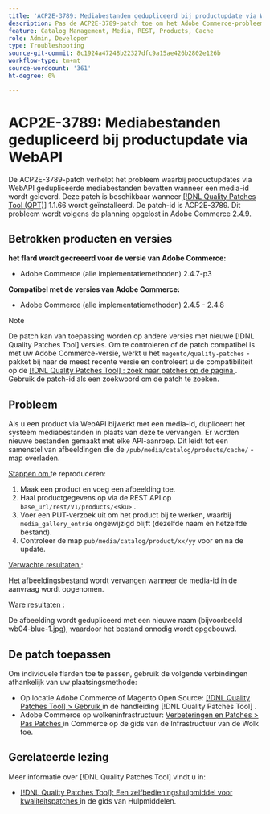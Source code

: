```yaml
---
title: 'ACP2E-3789: Mediabestanden gedupliceerd bij productupdate via WebAPI'
description: Pas de ACP2E-3789-patch toe om het Adobe Commerce-probleem op te lossen, waarbij productupdates via WebAPI gedupliceerde mediabestanden bevatten wanneer een media-id wordt opgegeven.
feature: Catalog Management, Media, REST, Products, Cache
role: Admin, Developer
type: Troubleshooting
source-git-commit: 8c1924a47248b22327dfc9a15ae426b2802e126b
workflow-type: tm+mt
source-wordcount: '361'
ht-degree: 0%

---
```



# ACP2E-3789: Mediabestanden gedupliceerd bij productupdate via WebAPI

De ACP2E-3789-patch verhelpt het probleem waarbij productupdates via WebAPI gedupliceerde mediabestanden bevatten wanneer een media-id wordt geleverd. Deze patch is beschikbaar wanneer [[!DNL Quality Patches Tool (QPT)]](/help/tools/quality-patches-tool/quality-patches-tool-to-self-serve-quality-patches.md) 1.1.66 wordt geïnstalleerd. De patch-id is ACP2E-3789. Dit probleem wordt volgens de planning opgelost in Adobe Commerce 2.4.9.

## Betrokken producten en versies

**het flard wordt gecreeerd voor de versie van Adobe Commerce:**

* Adobe Commerce (alle implementatiemethoden) 2.4.7-p3

**Compatibel met de versies van Adobe Commerce:**

* Adobe Commerce (alle implementatiemethoden) 2.4.5 - 2.4.8

>[!NOTE]
>
>De patch kan van toepassing worden op andere versies met nieuwe [!DNL Quality Patches Tool] versies. Om te controleren of de patch compatibel is met uw Adobe Commerce-versie, werkt u het `magento/quality-patches` -pakket bij naar de meest recente versie en controleert u de compatibiliteit op de [[!DNL Quality Patches Tool] : zoek naar patches op de pagina ](https://experienceleague.adobe.com/tools/commerce-quality-patches/index.html?lang=nl-NL) . Gebruik de patch-id als een zoekwoord om de patch te zoeken.

## Probleem

Als u een product via WebAPI bijwerkt met een media-id, dupliceert het systeem mediabestanden in plaats van deze te vervangen. Er worden nieuwe bestanden gemaakt met elke API-aanroep. Dit leidt tot een samenstel van afbeeldingen die de `/pub/media/catalog/products/cache/` -map overladen.

<u> Stappen om </u> te reproduceren:

1. Maak een product en voeg een afbeelding toe.
1. Haal productgegevens op via de REST API op `base_url/rest/V1/products/<sku>` .
1. Voer een PUT-verzoek uit om het product bij te werken, waarbij `media_gallery_entrie` ongewijzigd blijft (dezelfde naam en hetzelfde bestand).
1. Controleer de map `pub/media/catalog/product/xx/yy` voor en na de update.

<u> Verwachte resultaten </u>:

Het afbeeldingsbestand wordt vervangen wanneer de media-id in de aanvraag wordt opgenomen.

<u> Ware resultaten </u>:

De afbeelding wordt gedupliceerd met een nieuwe naam (bijvoorbeeld wb04-blue-1.jpg), waardoor het bestand onnodig wordt opgebouwd.

## De patch toepassen

Om individuele flarden toe te passen, gebruik de volgende verbindingen afhankelijk van uw plaatsingsmethode:

* Op locatie Adobe Commerce of Magento Open Source: [[!DNL Quality Patches Tool] > Gebruik ](/help/tools/quality-patches-tool/usage.md) in de handleiding [!DNL Quality Patches Tool] .
* Adobe Commerce op wolkeninfrastructuur: [ Verbeteringen en Patches > Pas Patches ](https://experienceleague.adobe.com/docs/commerce-cloud-service/user-guide/develop/upgrade/apply-patches.html?lang=nl-NL) in Commerce op de gids van de Infrastructuur van de Wolk toe.

## Gerelateerde lezing

Meer informatie over [!DNL Quality Patches Tool] vindt u in:

* [[!DNL Quality Patches Tool]: Een zelfbedieningshulpmiddel voor kwaliteitspatches ](/help/tools/quality-patches-tool/quality-patches-tool-to-self-serve-quality-patches.md) in de gids van Hulpmiddelen.
